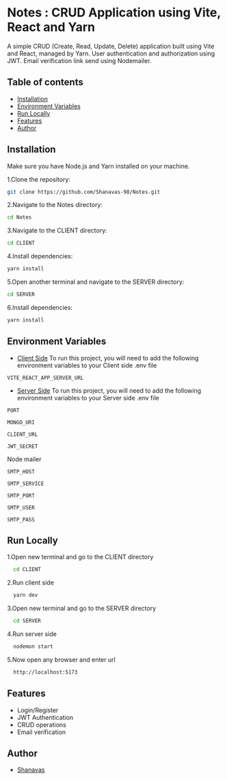 
# Notes : CRUD Application using Vite, React and Yarn

A simple CRUD (Create, Read, Update, Delete) application built using Vite and React, managed by Yarn.
User authentication and authorization using JWT.
Email verification link send using Nodemailer.
## Table of contents

- [Installation]()
- [Environment Variables]()
- [Run Locally]()
- [Features]()
- [Author]()

## Installation

Make sure you have Node.js and Yarn installed on your machine.

1.Clone the repository:

```bash
git clone https://github.com/Shanavas-98/Notes.git
```
2.Navigate to the Notes directory:

```bash
cd Notes
```
3.Navigate to the CLIENT directory:

```bash
cd CLIENT
```
4.Install dependencies:

```bash
yarn install
```
5.Open another terminal and navigate to the SERVER directory:

```bash
cd SERVER
```
6.Install dependencies:

```bash
yarn install
```
    
## Environment Variables
 - [Client Side](https://awesomeopensource.com/project/elangosundar/awesome-README-templates)
To run this project, you will need to add the following environment variables to your Client side .env file

`VITE_REACT_APP_SERVER_URL`

 - [Server Side](https://awesomeopensource.com/project/elangosundar/awesome-README-templates)
To run this project, you will need to add the following environment variables to your Server side .env file

`PORT`

`MONGO_URI`

`CLIENT_URL`

`JWT_SECRET`

Node mailer

`SMTP_HOST`

`SMTP_SERVICE`

`SMTP_PORT`

`SMTP_USER`

`SMTP_PASS`
## Run Locally

1.Open new terminal and go to the CLIENT directory

```bash
  cd CLIENT
```

2.Run client side

```bash
  yarn dev
```

3.Open new terminal and go to the SERVER directory

```bash
  cd SERVER
```
4.Run server side

```bash
  nodemon start
```
5.Now open any browser and enter url

```bash
  http://localhost:5173
```


## Features

- Login/Register
- JWT Authentication
- CRUD operations
- Email verification


## Author

- [Shanavas](https://github.com/Shanavas-98)


